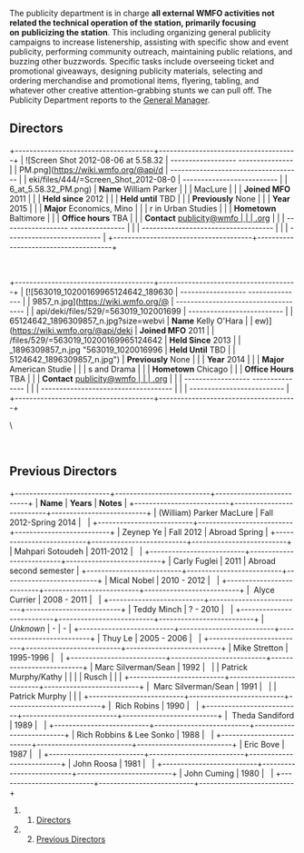 The publicity department is in charge **all external WMFO activities not
related the technical operation of the station, primarily focusing
on** **publicizing the station**. This including organizing general
publicity campaigns to increase listenership, assisting with specific
show and event publicity, performing community outreach, maintaining
public relations, and buzzing other buzzwords. Specific tasks include
overseeing ticket and promotional giveaways, designing publicity
materials, selecting and ordering merchandise and promotional items,
flyering, tabling, and whatever other creative attention-grabbing stunts
we can pull off. The Publicity Department reports to the [General
Manager](https://wiki.wmfo.org/About_WMFO/Executive_Board/GM's_Office "GM's Office").

Directors 
---------

+--------------------------------------+--------------------------------------+
| ![Screen Shot 2012-08-06 at 5.58.32  |   ------------------ --------------- |
| PM.png](https://wiki.wmfo.org/@api/d | ------------------------------------ |
| eki/files/444/=Screen_Shot_2012-08-0 | --------------------------           |
| 6_at_5.58.32_PM.png)                 |   **Name**           William Parker  |
|                                      | MacLure                              |
|                                      |   **Joined MFO**     2011            |
|                                      |   **Held since**     2012            |
|                                      |   **Held until**     TBD             |
|                                      |   **Previously**     None            |
|                                      |   **Year**           2015            |
|                                      |   **Major**          Economics, Mino |
|                                      | r in Urban Studies                   |
|                                      |   **Hometown**       Baltimore       |
|                                      |   **Office hours**   TBA             |
|                                      |   **Contact**        [publicity@wmfo |
|                                      | .org](mailto:publicity@wmfo.org "mai |
|                                      | lto:publicity@wmfo.org")             |
|                                      |   ------------------ --------------- |
|                                      | ------------------------------------ |
|                                      | --------------------------           |
+--------------------------------------+--------------------------------------+

 

+--------------------------------------+--------------------------------------+
| [![563019\_10200169965124642\_189630 |   ------------------ --------------- |
| 9857\_n.jpg](https://wiki.wmfo.org/@ | ------------------------------------ |
| api/deki/files/529/=563019_102001699 | --------------------------           |
| 65124642_1896309857_n.jpg?size=webvi |   **Name**           Kelly O'Hara    |
| ew)](https://wiki.wmfo.org/@api/deki |   **Joined MFO**     2011            |
| /files/529/=563019_10200169965124642 |   **Held Since**     2013            |
| _1896309857_n.jpg "563019_1020016996 |   **Held Until**     TBD             |
| 5124642_1896309857_n.jpg")           |   **Previously**     None            |
|                                      |   **Year**           2014            |
|                                      |   **Major**          American Studie |
|                                      | s and Drama                          |
|                                      |   **Hometown**       Chicago         |
|                                      |   **Office Hours**   TBA             |
|                                      |   **Contact**        [publicity@wmfo |
|                                      | .org](mailto:publicity@wmfo.org "mai |
|                                      | lto:publicity@wmfo.org")             |
|                                      |   ------------------ --------------- |
|                                      | ------------------------------------ |
|                                      | --------------------------           |
+--------------------------------------+--------------------------------------+

\

 

Previous Directors 
------------------

+--------------------------+--------------------------+--------------------------+
| **Name**                 | **Years**                | **Notes**                |
+--------------------------+--------------------------+--------------------------+
| (William) Parker MacLure | Fall 2012-Spring 2014    |                          |
+--------------------------+--------------------------+--------------------------+
| Zeynep Ye                | Fall 2012                | Abroad Spring            |
+--------------------------+--------------------------+--------------------------+
| Mahpari Sotoudeh         | 2011-2012                |                          |
+--------------------------+--------------------------+--------------------------+
| Carly Fuglei             | 2011                     | Abroad second semester   |
+--------------------------+--------------------------+--------------------------+
| Mical Nobel              | 2010 - 2012              |                          |
+--------------------------+--------------------------+--------------------------+
|  Alyce Currier           | 2008 - 2011              |                          |
+--------------------------+--------------------------+--------------------------+
| Teddy Minch              | ? - 2010                 |                          |
+--------------------------+--------------------------+--------------------------+
| *Unknown*                | -                        | -                        |
+--------------------------+--------------------------+--------------------------+
| Thuy Le                  | 2005 - 2006              |                          |
+--------------------------+--------------------------+--------------------------+
| Mike Stretton            | 1995-1996                |                          |
+--------------------------+--------------------------+--------------------------+
| Marc Silverman/Sean      | 1992                     |                          |
| Patrick Murphy/Kathy     |                          |                          |
| Rusch                    |                          |                          |
+--------------------------+--------------------------+--------------------------+
|  Marc Silverman/Sean     | 1991                     |                          |
| Patrick Murphy           |                          |                          |
+--------------------------+--------------------------+--------------------------+
|  Rich Robins             | 1990                     |                          |
+--------------------------+--------------------------+--------------------------+
|  Theda Sandiford         | 1989                     |                          |
+--------------------------+--------------------------+--------------------------+
| Rich Robbins & Lee Sonko | 1988                     |                          |
+--------------------------+--------------------------+--------------------------+
| Eric Bove                | 1987                     |                          |
+--------------------------+--------------------------+--------------------------+
| John Roosa               | 1981                     |                          |
+--------------------------+--------------------------+--------------------------+
| John Cuming              | 1980                     |                          |
+--------------------------+--------------------------+--------------------------+

1.  1. [Directors](#Directors)
2.  2. [Previous Directors](#Previous_Directors)

